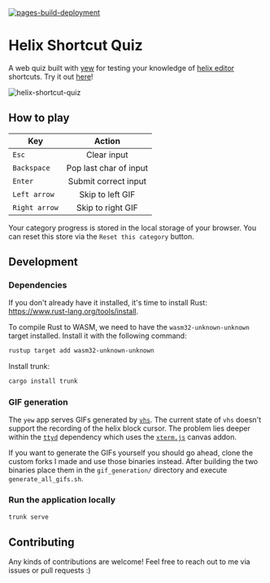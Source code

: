 [![pages-build-deployment](https://github.com/tomgroenwoldt/helix-shortcut-quiz/actions/workflows/pages/pages-build-deployment/badge.svg)](https://github.com/tomgroenwoldt/helix-shortcut-quiz/actions/workflows/pages/pages-build-deployment)
# Helix Shortcut Quiz

A web quiz built with [yew](https://yew.rs/) for testing your knowledge of [helix editor](https://helix-editor.com/) shortcuts. Try it out [here](https://tomgroenwoldt.github.io/helix-shortcut-quiz/)!

![helix-shortcut-quiz](https://user-images.githubusercontent.com/70777530/228351818-b7ebe8f2-a672-4759-86ab-e395c9cf211b.gif)

## How to play
| Key      |      Action   |
|----------|:-------------:|
`Esc` | Clear input
`Backspace` | Pop last char of input
`Enter` | Submit correct input
`Left arrow` | Skip to left GIF
`Right arrow` | Skip to right GIF

Your category progress is stored in the local storage of your browser. You can reset this store via the `Reset this category`
button.

## Development

### Dependencies

If you don't already have it installed, it's time to install Rust: <https://www.rust-lang.org/tools/install>.

To compile Rust to WASM, we need to have the `wasm32-unknown-unknown` target installed.
Install it with the following command:

```bash
rustup target add wasm32-unknown-unknown
```

Install trunk:

```bash
cargo install trunk
```

### GIF generation

The `yew` app serves GIFs generated by [`vhs`](https://github.com/charmbracelet/vhs). The current state of `vhs` doesn't
support the recording of the helix block cursor. The problem lies deeper within the [`ttyd`](https://github.com/tsl0922/ttyd)
dependency which uses the [`xterm.js`](https://github.com/xtermjs/xterm.js) canvas addon.

If you want to generate the GIFs yourself you should go ahead, clone the custom forks I made and use those binaries instead.
After building the two binaries place them in the `gif_generation/` directory and execute `generate_all_gifs.sh`. 

### Run the application locally

```bash
trunk serve
```

## Contributing
Any kinds of contributions are welcome! Feel free to reach out to me via issues or pull requests :)
